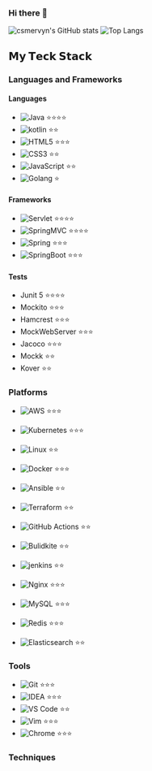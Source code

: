 ### Hi there 👋

<!--
**csmervyn/csmervyn** is a ✨ _special_ ✨ repository because its `README.md` (this file) appears on your GitHub profile.

Here are some ideas to get you started:

- 🔭 I’m currently working on ...
- 🌱 I’m currently learning ...
- 👯 I’m looking to collaborate on ...
- 🤔 I’m looking for help with ...
- 💬 Ask me about ...
- 📫 How to reach me: ...
- 😄 Pronouns: ...
- ⚡ Fun fact: ...
-->

![csmervyn's GitHub stats](https://github-readme-stats.vercel.app/api?username=csmervyn&show_icons=true&theme=tokyonight)
![Top Langs](https://github-readme-stats.vercel.app/api/top-langs/?username=csmervyn&layout=compact&theme=tokyonight)

## 𝗠𝘆 𝗧𝗲𝗰𝗸 𝗦𝘁𝗮𝗰𝗸
### Languages and Frameworks
#### Languages
- ![Java](https://img.shields.io/badge/-Java-%23007396?style=flat-square&logo=java&logoColor=ffffff) :star::star::star::star:
- ![kotlin](https://img.shields.io/badge/-kotlin-%234B275F?style=flat-square&logo=kotlin&logoColor=ffffff) :star::star:
- ![HTML5](https://img.shields.io/badge/-HTML5-%23E44D27?style=flat-square&logo=html5&logoColor=ffffff) :star::star::star:
- ![CSS3](https://img.shields.io/badge/-CSS3-%231572B6?style=flat-square&logo=css3) :star::star:
- ![JavaScript](https://img.shields.io/badge/-JavaScript-%23F7DF1C?style=flat-square&logo=javascript&logoColor=000000&labelColor=%23F7DF1C&color=%23FFCE5A) :star::star:
- ![Golang](https://img.shields.io/badge/-Golang-%2329BEB0?style=flat-square&logo=go&logoColor=ffffff) :star:
#### Frameworks
- ![Servlet](https://img.shields.io/badge/-Servlet-%23326ce5?style=flat-square&logo=servlet&logoColor=ffffff) :star::star::star::star:
- ![SpringMVC](https://img.shields.io/badge/-SpringMVC-%23FCC624?style=flat-square&logo=springmvc&logoColor=%23ffffff) :star::star::star::star:
- ![Spring](https://img.shields.io/badge/-Spring-%23269539?style=flat-square&logo=spring&logoColor=%23ffffff) :star::star::star:
- ![SpringBoot](https://img.shields.io/badge/-SpringBoot-%232496ED?style=flat-square&logo=springboot&logoColor=ffffff) :star::star::star:

#### Tests
- Junit 5 :star::star::star::star:
- Mockito :star::star::star:
- Hamcrest :star::star::star:
- MockWebServer :star::star::star:
- Jacoco :star::star::star:
- Mockk :star::star:
- Kover :star::star:
  
### Platforms
- ![AWS](https://img.shields.io/badge/-AWS-%23232F3E?style=flat-square&logo=amazon-aws&logoColor=ffffff) :star::star::star:

- ![Kubernetes](https://img.shields.io/badge/-Kubernetes-%23326ce5?style=flat-square&logo=kubernetes&logoColor=ffffff) :star::star::star:
- ![Linux](https://img.shields.io/badge/-Linux-%23FCC624?style=flat-square&logo=linux&logoColor=%23ffffff) :star::star:
- ![Docker](https://img.shields.io/badge/-Docker-%232496ED?style=flat-square&logo=docker&logoColor=ffffff) :star::star::star:
- ![Ansible](https://img.shields.io/badge/-Ansible-%23EE0000?style=flat-square&logo=ansible&logoColor=ffffff) :star::star:
- ![Terraform](https://img.shields.io/badge/-Terraform-%23623CE4?style=flat-square&logo=terraform&logoColor=ffffff) :star::star:
- ![GitHub Actions](https://img.shields.io/badge/-GitHub%20Actions-%232088FF?style=flat-square&logo=github-actions&logoColor=ffffff) :star::star:
- ![Bulidkite](https://img.shields.io/badge/-Bulidkite-%23269539?style=flat-square&logo=buildkite&logoColor=ffffff) :star::star:
- ![jenkins](https://img.shields.io/badge/-Jenkins-%23FD5750?style=flat-square&logo=jenkins&logoColor=ffffff) :star::star:

- ![Nginx](https://img.shields.io/badge/-Nginx-%23269539?style=flat-square&logo=nginx&logoColor=ffffff) :star::star::star:
- ![MySQL](https://img.shields.io/badge/-MySQL-%234479A1?style=flat-square&logo=mysql&logoColor=ffffff) :star::star::star:
- ![Redis](https://img.shields.io/badge/-Redis-%23DC382D?style=flat-square&logo=redis&logoColor=ffffff) :star::star::star:
- ![Elasticsearch](https://img.shields.io/badge/-Elasticsearch-%23005571?style=flat-square&logo=elasticsearch&logoColor=ffffff) :star::star:
### Tools
- ![Git](https://img.shields.io/badge/-Git-%23F05032?style=flat-square&logo=git&logoColor=%23ffffff) :star::star::star:
- ![IDEA](https://img.shields.io/badge/-IDEA-%23000000?style=flat-square&logo=IntelliJ-IDEA&logoColor=%23ffffff) :star::star::star:
- ![VS Code](https://img.shields.io/badge/-VSCode-%23007ACC?style=flat-square&logo=visual-studio-code&logoColor=%23ffffff) :star::star:
- ![Vim](https://img.shields.io/badge/-Vim-%23019733?style=flat-square&logo=vim&logoColor=%23ffffff) :star::star::star:
- ![Chrome](https://img.shields.io/badge/-Chrome-%234285F4?style=flat-square&logo=google-chrome&logoColor=%23ffffff) :star::star::star:

### Techniques
